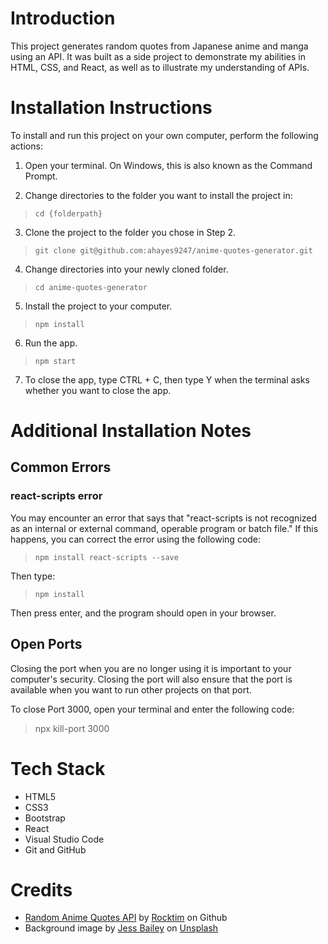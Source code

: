 # Introduction

This project generates random quotes from Japanese anime and manga using an API. It was built as a side project to demonstrate my abilities in HTML, CSS, and React, as well as to illustrate my understanding of APIs.

# Installation Instructions

To install and run this project on your own computer, perform the following actions:

1. Open your terminal. On Windows, this is also known as the Command Prompt.

2. Change directories to the folder you want to install the project in:

> `cd {folderpath}`

3. Clone the project to the folder you chose in Step 2.

> `git clone git@github.com:ahayes9247/anime-quotes-generator.git`

4. Change directories into your newly cloned folder.

> `cd anime-quotes-generator`

5. Install the project to your computer.

> `npm install`

6. Run the app.

> `npm start`

7. To close the app, type CTRL + C, then type Y when the terminal asks whether you want to close the app.

# Additional Installation Notes

## Common Errors

### react-scripts error

You may encounter an error that says that "react-scripts is not recognized as an internal or external command, operable program or batch file." If this happens, you can correct the error using the following code:

> `npm install react-scripts --save`

Then type:

> `npm install`

Then press enter, and the program should open in your browser.

## Open Ports

Closing the port when you are no longer using it is important to your computer's security. Closing the port will also ensure that the port is available when you want to run other projects on that port.

To close Port 3000, open your terminal and enter the following code:

> npx kill-port 3000

# Tech Stack 

* HTML5
* CSS3
* Bootstrap
* React
* Visual Studio Code
* Git and GitHub

# Credits
* [Random Anime Quotes API](https://github.com/rocktimsaikia/anime-chan) by [Rocktim](https://github.com/rocktimsaikia) on Github
* Background image by [Jess Bailey](https://unsplash.com/@jessbaileydesigns) on [Unsplash](https://unsplash.com)
